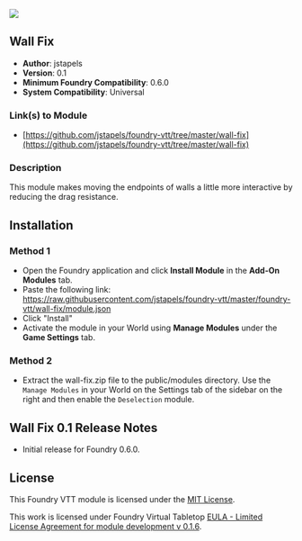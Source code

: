 ![](https://img.shields.io/badge/Foundry-v0.6.1-informational)
## Wall Fix

* **Author**: jstapels
* **Version**: 0.1
* **Minimum Foundry Compatibility**: 0.6.0
* **System Compatibility**: Universal

### Link(s) to Module
* [https://github.com/jstapels/foundry-vtt/tree/master/wall-fix](https://github.com/jstapels/foundry-vtt/tree/master/wall-fix)

### Description
This module makes moving the endpoints of walls a little more interactive by reducing the drag resistance.

## Installation
### Method 1
* Open the Foundry application and click **Install Module** in the **Add-On Modules** tab.
* Paste the following link: https://raw.githubusercontent.com/jstapels/foundry-vtt/master/foundry-vtt/wall-fix/module.json
* Click "Install"
* Activate the module in your World using **Manage Modules** under the **Game Settings** tab.

### Method 2
* Extract the wall-fix.zip file to the public/modules directory. Use the `Manage Modules` in your World on the Settings tab of the sidebar on the right and then enable the `Deselection` module.

## Wall Fix 0.1 Release Notes
* Initial release for Foundry 0.6.0.

## License
This Foundry VTT module is licensed under the [MIT License](https://choosealicense.com/licenses/mit/).

This work is licensed under Foundry Virtual Tabletop [EULA - Limited License Agreement for module development v 0.1.6](https://foundryvtt.com/article/license/).

